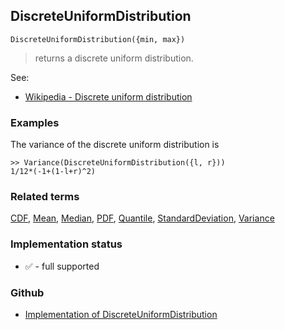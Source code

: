 ## DiscreteUniformDistribution

```
DiscreteUniformDistribution({min, max})
```

> returns a discrete uniform distribution.

See:  
* [Wikipedia - Discrete uniform distribution](https://en.wikipedia.org/wiki/Discrete_uniform_distribution)

### Examples

The variance of the discrete uniform distribution is

```
>> Variance(DiscreteUniformDistribution({l, r}))
1/12*(-1+(1-l+r)^2)
```

### Related terms 
[CDF](CDF.md), [Mean](Mean.md), [Median](Median.md), [PDF](PDF.md), [Quantile](Quantile.md), [StandardDeviation](StandardDeviation.md), [Variance](Variance.md) 






### Implementation status

* &#x2705; - full supported

### Github

* [Implementation of DiscreteUniformDistribution](https://github.com/axkr/symja_android_library/blob/master/symja_android_library/matheclipse-core/src/main/java/org/matheclipse/core/builtin/StatisticsFunctions.java#L3498) 
